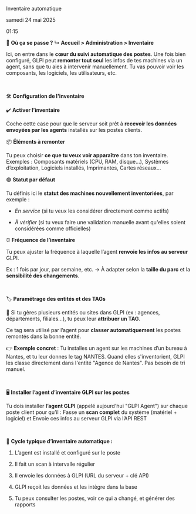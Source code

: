 Inventaire automatique

samedi 24 mai 2025

01:15

🏁 **Où ça se passe ?** ↳ **Accueil \> Administration \> Inventaire**

Ici, on entre dans le **cœur du suivi automatique des postes**. Une fois bien configuré, GLPI peut **remonter tout seul** les infos de tes machines via un agent, sans que tu aies à intervenir manuellement. Tu vas pouvoir voir les composants, les logiciels, les utilisateurs, etc.

 

🛠️ **Configuration de l'inventaire**

✔️ **Activer l’inventaire**

Coche cette case pour que le serveur soit prêt à **recevoir les données envoyées par les agents** installés sur les postes clients.

📦 **Éléments à remonter**

Tu peux choisir **ce que tu veux voir apparaître** dans ton inventaire. Exemples : Composants matériels (CPU, RAM, disque…), Systèmes d’exploitation, Logiciels installés, Imprimantes, Cartes réseaux…

🟢 **Statut par défaut**

Tu définis ici le **statut des machines nouvellement inventoriées**, par exemple :

- *En service* (si tu veux les considérer directement comme actifs)

- *À vérifier* (si tu veux faire une validation manuelle avant qu'elles soient considérées comme officielles)

⏰ **Fréquence de l’inventaire**

Tu peux ajuster la fréquence à laquelle l’agent **renvoie les infos au serveur** GLPI.

Ex : 1 fois par jour, par semaine, etc. → À adapter selon la **taille du parc** et la **sensibilité des changements**.

 

🏷️ **Paramétrage des entités et des TAGs**

🎯 Si tu gères plusieurs entités ou sites dans GLPI (ex : agences, départements, filiales…), tu peux leur **attribuer un TAG**.

Ce tag sera utilisé par l’agent pour **classer automatiquement** les postes remontés dans la bonne entité.

👉 **Exemple concret** : Tu installes un agent sur les machines d’un bureau à Nantes, et tu leur donnes le tag NANTES. Quand elles s'inventorient, GLPI les classe directement dans l'entité "Agence de Nantes". Pas besoin de tri manuel.

 

🖥️ **Installer l’agent d’inventaire GLPI sur les postes**

Tu dois installer **l’agent GLPI** (appelé aujourd'hui "GLPI Agent") sur chaque poste client pour qu’il : Fasse un **scan complet** du système (matériel + logiciel) et Envoie ces infos au serveur GLPI via l’API REST

 

🔁 **Cycle typique d’inventaire automatique :**

1.  L’agent est installé et configuré sur le poste

2.  Il fait un scan à intervalle régulier

3.  Il envoie les données à GLPI (URL du serveur + clé API)

4.  GLPI reçoit les données et les intègre dans la base

5.  Tu peux consulter les postes, voir ce qui a changé, et générer des rapports
